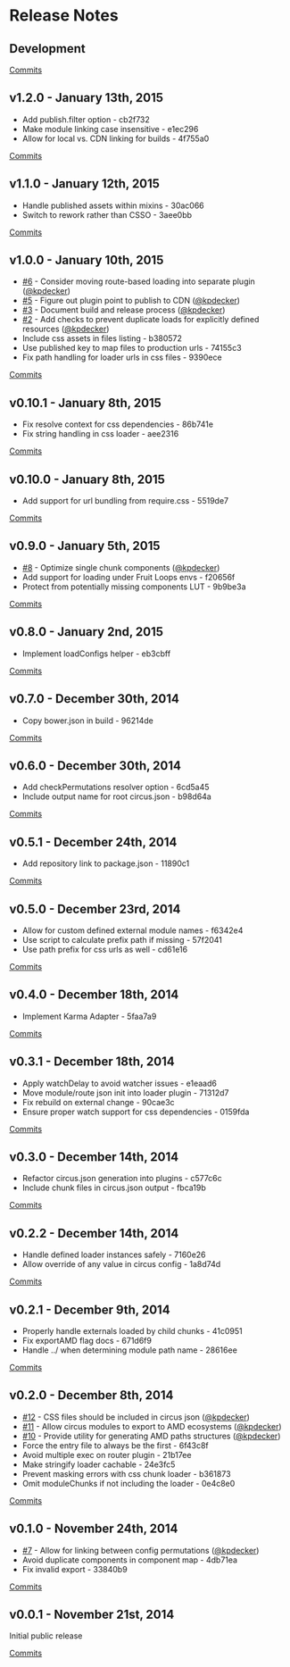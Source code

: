 # Release Notes

## Development

[Commits](https://github.com/walmartlabs/circus/compare/v1.2.0...master)

## v1.2.0 - January 13th, 2015
- Add publish.filter option - cb2f732
- Make module linking case insensitive - e1ec296
- Allow for local vs. CDN linking for builds - 4f755a0

[Commits](https://github.com/walmartlabs/circus/compare/v1.1.0...v1.2.0)

## v1.1.0 - January 12th, 2015
- Handle published assets within mixins - 30ac066
- Switch to rework rather than CSSO - 3aee0bb

[Commits](https://github.com/walmartlabs/circus/compare/v1.0.0...v1.1.0)

## v1.0.0 - January 10th, 2015
- [#6](https://github.com/walmartlabs/circus/issues/6) - Consider moving route-based loading into separate plugin ([@kpdecker](https://api.github.com/users/kpdecker))
- [#5](https://github.com/walmartlabs/circus/issues/5) - Figure out plugin point to publish to CDN ([@kpdecker](https://api.github.com/users/kpdecker))
- [#3](https://github.com/walmartlabs/circus/issues/3) - Document build and release process ([@kpdecker](https://api.github.com/users/kpdecker))
- [#2](https://github.com/walmartlabs/circus/issues/2) - Add checks to prevent duplicate loads for explicitly defined resources ([@kpdecker](https://api.github.com/users/kpdecker))
- Include css assets in files listing - b380572
- Use published key to map files to production urls - 74155c3
- Fix path handling for loader urls in css files - 9390ece

[Commits](https://github.com/walmartlabs/circus/compare/v0.10.1...v1.0.0)

## v0.10.1 - January 8th, 2015
- Fix resolve context for css dependencies - 86b741e
- Fix string handling in css loader - aee2316

[Commits](https://github.com/walmartlabs/circus/compare/v0.10.0...v0.10.1)

## v0.10.0 - January 8th, 2015
- Add support for url bundling from require.css - 5519de7

[Commits](https://github.com/walmartlabs/circus/compare/v0.9.0...v0.10.0)

## v0.9.0 - January 5th, 2015
- [#8](https://github.com/walmartlabs/circus/issues/8) - Optimize single chunk components ([@kpdecker](https://api.github.com/users/kpdecker))
- Add support for loading under Fruit Loops envs - f20656f
- Protect from potentially missing components LUT - 9b9be3a

[Commits](https://github.com/walmartlabs/circus/compare/v0.8.0...v0.9.0)

## v0.8.0 - January 2nd, 2015
- Implement loadConfigs helper - eb3cbff

[Commits](https://github.com/walmartlabs/circus/compare/v0.7.0...v0.8.0)

## v0.7.0 - December 30th, 2014
- Copy bower.json in build - 96214de

[Commits](https://github.com/walmartlabs/circus/compare/v0.6.0...v0.7.0)

## v0.6.0 - December 30th, 2014
- Add checkPermutations resolver option - 6cd5a45
- Include output name for root circus.json - b98d64a

[Commits](https://github.com/walmartlabs/circus/compare/v0.5.1...v0.6.0)

## v0.5.1 - December 24th, 2014
- Add repository link to package.json - 11890c1

[Commits](https://github.com/walmartlabs/circus/compare/v0.5.0...v0.5.1)

## v0.5.0 - December 23rd, 2014
- Allow for custom defined external module names - f6342e4
- Use script to calculate prefix path if missing - 57f2041
- Use path prefix for css urls as well - cd61e16

[Commits](https://github.com/walmartlabs/circus/compare/v0.4.0...v0.5.0)

## v0.4.0 - December 18th, 2014
- Implement Karma Adapter - 5faa7a9

[Commits](https://github.com/walmartlabs/circus/compare/v0.3.1...v0.4.0)

## v0.3.1 - December 18th, 2014
- Apply watchDelay to avoid watcher issues - e1eaad6
- Move module/route json init into loader plugin - 71312d7
- Fix rebuild on external change - 90cae3c
- Ensure proper watch support for css dependencies - 0159fda

[Commits](https://github.com/walmartlabs/circus/compare/v0.3.0...v0.3.1)

## v0.3.0 - December 14th, 2014
- Refactor circus.json generation into plugins - c577c6c
- Include chunk files in circus.json output - fbca19b

[Commits](https://github.com/walmartlabs/circus/compare/v0.2.2...v0.3.0)

## v0.2.2 - December 14th, 2014
- Handle defined loader instances safely - 7160e26
- Allow override of any value in circus config - 1a8d74d

[Commits](https://github.com/walmartlabs/circus/compare/v0.2.1...v0.2.2)

## v0.2.1 - December 9th, 2014
- Properly handle externals loaded by child chunks - 41c0951
- Fix exportAMD flag docs - 671d6f9
- Handle ../ when determining module path name - 28616ee

[Commits](https://github.com/walmartlabs/circus/compare/v0.2.0...v0.2.1)

## v0.2.0 - December 8th, 2014
- [#12](https://github.com/walmartlabs/circus/issues/12) - CSS files should be included in circus json ([@kpdecker](https://api.github.com/users/kpdecker))
- [#11](https://github.com/walmartlabs/circus/pull/11) - Allow circus modules to export to AMD ecosystems ([@kpdecker](https://api.github.com/users/kpdecker))
- [#10](https://github.com/walmartlabs/circus/issues/10) - Provide utility for generating AMD paths structures ([@kpdecker](https://api.github.com/users/kpdecker))
- Force the entry file to always be the first - 6f43c8f
- Avoid multiple exec on router plugin - 21b17ee
- Make stringify loader cachable - 24e3fc5
- Prevent masking errors with css chunk loader - b361873
- Omit moduleChunks if not including the loader - 0e4c8e0

[Commits](https://github.com/walmartlabs/circus/compare/v0.1.0...v0.2.0)

## v0.1.0 - November 24th, 2014
- [#7](https://github.com/walmartlabs/circus/issues/7) - Allow for linking between config permutations ([@kpdecker](https://api.github.com/users/kpdecker))
- Avoid duplicate components in component map - 4db71ea
- Fix invalid export - 33840b9

[Commits](https://github.com/walmartlabs/circus/compare/v0.0.1...v0.1.0)

## v0.0.1 - November 21st, 2014
Initial public release

[Commits](https://github.com/walmartlabs/circus/compare/8a5b7b9...v0.0.1)
